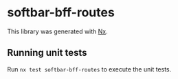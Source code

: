 # softbar-bff-routes

This library was generated with [Nx](https://nx.dev).

## Running unit tests

Run `nx test softbar-bff-routes` to execute the unit tests.
